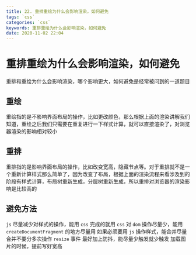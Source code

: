 ```yaml
---
title: 22. 重排重绘为什么会影响渲染，如何避免
tags: `css`
categories: `css`
keywords: 重排重绘为什么会影响渲染，如何避免
date: 2020-11-02 22:04
---
```


# 重排重绘为什么会影响渲染，如何避免

重排和重绘为什么会影响渲染，哪个影响更大，如何避免是经常被问到的一道题目

## 重绘

重绘指的是不影响界面布局的操作，比如更改颜色，那么根据上面的渲染讲解我们知道，重绘之后我们只需要在重复进行一下样式计算，就可以直接渲染了，对浏览器渲染的影响相对较小

## 重排

重排指的是影响界面布局的操作，比如改变宽高，隐藏节点等。对于重排就不是一个重新计算样式那么简单了，因为改变了布局，根据上面的渲染流程来看涉及到的阶段有样式计算，布局树重新生成，分层树重新生成，所以重排对浏览器的渲染影响是比较高的

## 避免方法

`js` 尽量减少对样式的操作，能用 `css` 完成的就用 `css`
对 `dom` 操作尽量少，能用 `createDocumentFragment` 的地方尽量用
如果必须要用 `js` 操作样式，能合并尽量合并不要分多次操作
`resize` 事件 最好加上防抖，能尽量少触发就少触发
加载图片的时候，提前写好宽高
